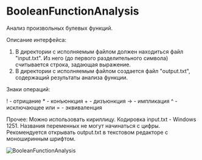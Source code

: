 # BooleanFunctionAnalysis
Анализ произвольных булевых функций.

Описание интерфейса:
1. В директории с исполняемым файлом должен находиться файл "input.txt". Из него (до первого разделительного символа) считывается строка, задающая выражение.
2. В директории с исполняемым файлом создается файл "output.txt", содержащий результаты анализа функции.

Знаки операций:

\! - отрицание
\* - конъюнкция
\+ - дизъюнкция
-> - импликация
^ - исключающее или
= - эквиваленция

Прочее:
Можно использовать кириллицу. Кодировка input.txt - Windows 1251.
Названия переменных не могут начинаться с цифры.
Рекомендуется открывать output.txt в текстовом редакторе с моноширинным шрифтом.

![BooleanFunctionAnalysis](https://i.imgur.com/avDg4cC.png)
